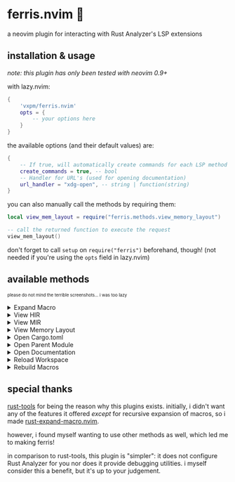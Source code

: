 # ferris.nvim 🦀
a neovim plugin for interacting with Rust Analyzer's LSP extensions

## installation & usage
_note: this plugin has only been tested with neovim 0.9+_

with lazy.nvim:
```lua
{
    'vxpm/ferris.nvim'
    opts = {
        -- your options here
    }
}
```
 
the available options (and their default values) are:
```lua
{
    -- If true, will automatically create commands for each LSP method
    create_commands = true, -- bool
    -- Handler for URL's (used for opening documentation)
    url_handler = "xdg-open", -- string | function(string)
}
```
 
you can also manually call the methods by requiring them:
```lua
local view_mem_layout = require("ferris.methods.view_memory_layout")

-- call the returned function to execute the request
view_mem_layout()
```
don't forget to call `setup` on `require("ferris")` beforehand, though! (not needed if
you're using the `opts` field in lazy.nvim)

## available methods
<sub><sup>please do not mind the terrible screenshots... i was too lazy</sub></sup>

<details>
<summary>Expand Macro</summary>

`require("ferris.methods.expand_macro")`

[![image.png](https://i.postimg.cc/8zfhSB9p/image.png)](https://postimg.cc/G4rBPYbV)
</details>

<details>
<summary>View HIR</summary>

`require("ferris.methods.view_hir")`

[![image.png](https://i.postimg.cc/nr5CRNHv/image.png)](https://postimg.cc/bSxydCSJ)
</details>

<details>
<summary>View MIR</summary>

`require("ferris.methods.view_mir")`

[![image.png](https://i.postimg.cc/R0Rq5WSC/image.png)](https://postimg.cc/wt19DTRn)
</details>

<details>
<summary>View Memory Layout</summary>

`require("ferris.methods.view_memory_layout")`

[![image.png](https://i.postimg.cc/02wQ5WkB/image.png)](https://postimg.cc/56f1nmFB)
</details>

<details>
<summary>Open Cargo.toml</summary>

`require("ferris.methods.open_cargo_toml")`
</details>

<details>
<summary>Open Parent Module</summary>

`require("ferris.methods.open_parent_module")`
</details>

<details>
<summary>Open Documentation</summary>

`require("ferris.methods.open_documentation")`
</details>

<details>
<summary>Reload Workspace</summary>

`require("ferris.methods.reload_workspace")`
</details>


<details>
<summary>Rebuild Macros</summary>

`require("ferris.methods.rebuild_macros")`
</details>

## special thanks
[rust-tools](https://github.com/simrat39/rust-tools.nvim) for being the reason why this plugins exists.
initially, i didn't want any of the features it offered _except_ for recursive expansion of macros, so i made [rust-expand-macro.nvim](https://github.com/vxpm/rust-expand-macro.nvim).

however, i found myself wanting to use other methods as well, which led me to making ferris!

in comparison to rust-tools, this plugin is "simpler": it does not configure Rust Analyzer for you nor does it
provide debugging utilities. i myself consider this a benefit, but it's up to your judgement.
